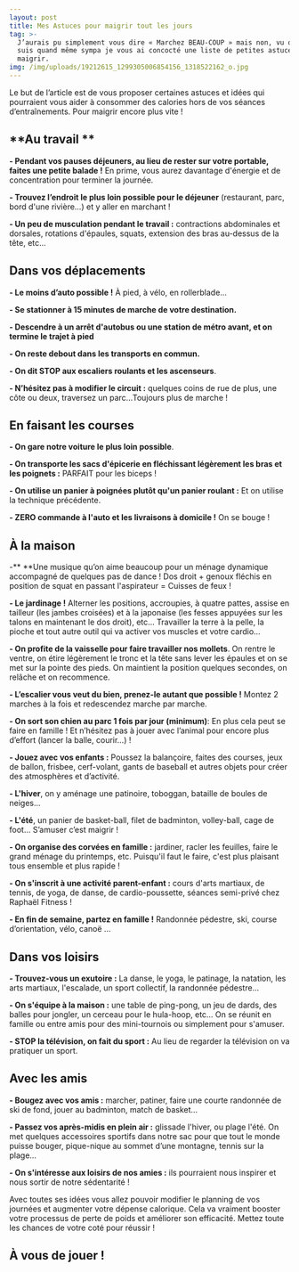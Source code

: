 ```yaml
---
layout: post
title: Mes Astuces pour maigrir tout les jours
tag: >-
  J’aurais pu simplement vous dire « Marchez BEAU-COUP » mais non, vu que je
  suis quand même sympa je vous ai concocté une liste de petites astuces pour
  maigrir. 
img: /img/uploads/19212615_1299305006854156_1318522162_o.jpg
---
```

Le but de l’article est de vous proposer certaines astuces et idées qui
pourraient vous aider à consommer des calories hors de vos séances
d’entraînements. Pour maigrir encore plus vite !

## **Au travail **

**- Pendant vos pauses déjeuners, au lieu de rester sur votre portable, faites
une petite balade !** En prime, vous aurez davantage d'énergie et de
concentration pour terminer la journée.

**- Trouvez l’endroit le plus loin possible pour le déjeuner** (restaurant, parc,
bord d'une rivière…) et y aller en marchant !

**- Un peu de musculation pendant le travail :** contractions abdominales et
dorsales, rotations d'épaules, squats, extension des bras au-dessus de la tête,
etc...

## **Dans vos déplacements**

**- Le moins d’auto possible !** À pied, à vélo, en rollerblade…

**- Se stationner à 15 minutes de marche de votre destination.**

**- Descendre à un arrêt d'autobus ou une station de métro avant, et on termine
le trajet à pied**

**- On reste debout dans les transports en commun.**

**- On dit STOP aux escaliers roulants et les ascenseurs**.

**- N’hésitez pas à modifier le circuit :** quelques coins de rue de plus, une côte
ou deux, traversez un parc…Toujours plus de marche !

## **En faisant les courses**

**- On gare notre voiture le plus loin possible**.

**- On transporte les sacs d'épicerie en fléchissant légèrement les bras et
les poignets :** PARFAIT pour les biceps !

**- On utilise un panier à poignées plutôt qu'un panier roulant :** Et on utilise la
technique précédente.

**- ZERO commande à l'auto et les livraisons à domicile !** On se bouge !

## **À la maison**

-** **Une musique qu’on aime beaucoup pour un ménage dynamique
accompagné de quelques pas de dance ! Dos droit \+ genoux fléchis en position de squat en passant l'aspirateur =
Cuisses de feux !

**- Le jardinage !** Alterner les positions, accroupies, à quatre pattes, assise en
tailleur (les jambes croisées) et à la japonaise (les fesses appuyées sur les
talons en maintenant le dos droit), etc… Travailler la terre à la pelle, la pioche
et tout autre outil qui va activer vos muscles et votre cardio…

**- On profite de la vaisselle pour faire travailler nos mollets**. On rentre le
ventre, on étire légèrement le tronc et la tête sans lever les épaules et on se
met sur la pointe des pieds. On maintient la position quelques secondes, on
relâche et on recommence.

**- L’escalier vous veut du bien, prenez-le autant que possible !** Montez 2
marches à la fois et redescendez marche par marche.

**- On sort son chien au parc 1 fois par jour (minimum)**: En plus cela peut se
faire en famille ! Et n’hésitez pas à jouer avec l’animal pour encore plus d’effort
\(lancer la balle, courir…) !

**- Jouez avec vos enfants :** Poussez la balançoire, faites des courses, jeux de
ballon, frisbee, cerf-volant, gants de baseball et autres objets pour créer des
atmosphères et d’activité.

**- L'hiver**, on y aménage une patinoire, toboggan, bataille de boules de neiges...

**- L'été**, un panier de basket-ball, filet de badminton, volley-ball, cage de foot…
S’amuser c’est maigrir !

**- On organise des corvées en famille :** jardiner, racler les feuilles, faire le
grand ménage du printemps, etc. Puisqu'il faut le faire, c'est plus plaisant tous
ensemble et plus rapide !

**- On s'inscrit à une activité parent-enfant :** cours d'arts martiaux, de tennis,
de yoga, de danse, de cardio-poussette, séances semi-privé chez Raphaël
Fitness !

**- En fin de semaine, partez en famille !** Randonnée pédestre, ski, course
d’orientation, vélo, canoë …

## **Dans vos loisirs**

**- Trouvez-vous un exutoire :** La danse, le yoga, le patinage, la natation, les
arts martiaux, l'escalade, un sport collectif, la randonnée pédestre…

**- On s'équipe à la maison :** une table de ping-pong, un jeu de dards, des
balles pour jongler, un cerceau pour le hula-hoop, etc… On se réunit en
famille ou entre amis pour des mini-tournois ou simplement pour s'amuser.

**- STOP la télévision, on fait du sport :** Au lieu de regarder la télévision on va
pratiquer un sport.

## **Avec les amis**

**- Bougez avec vos amis :** marcher, patiner, faire une courte randonnée de ski
de fond, jouer au badminton, match de basket…

**- Passez vos après-midis en plein air :** glissade l'hiver, ou plage l'été. On
met quelques accessoires sportifs dans notre sac pour que tout le monde
puisse bouger, pique-nique au sommet d’une montagne, tennis sur la plage…

**- On s'intéresse aux loisirs de nos amies :** ils pourraient nous inspirer et nous
sortir de notre sédentarité !

Avec toutes ses idées vous allez pouvoir modifier le planning de vos journées
et augmenter votre dépense calorique. Cela va vraiment booster votre
processus de perte de poids et améliorer son efficacité. Mettez toute les
chances de votre coté pour réussir !

## **À vous de jouer !**
